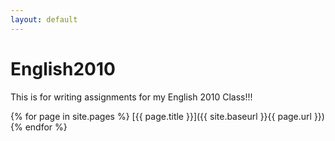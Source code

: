 ```yaml
---
layout: default
---
```


# English2010
This is for writing assignments for my English 2010 Class!!!


{% for page in site.pages %}
    [{{ page.title }}]({{ site.baseurl }}{{ page.url }})
{% endfor %}

